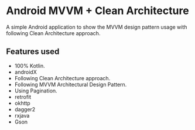 # Android MVVM + Clean Architecture

A simple Android application to show the MVVM design pattern usage with following Clean Architecture approach.


## Features used

* 100% Kotlin.
* androidX
* Following Clean Architecture approach.
* Following MVVM Architectural Design Pattern.
* Using Pagination.
* retrofit
* okhttp
* dagger2 
* rxjava
* Gson

